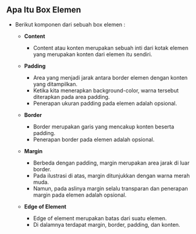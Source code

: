 ## Apa Itu Box Elemen

- Berikut komponen dari sebuah box elemen :

  - **Content**

    - Content atau konten merupakan sebuah inti dari kotak elemen yang merupakan konten dari elemen itu sendiri.

  - **Padding**

    - Area yang menjadi jarak antara border elemen dengan konten yang ditampilkan.
    - Ketika kita menerapkan background-color, warna tersebut diterapkan pada area padding.
    - Penerapan ukuran padding pada elemen adalah opsional.

  - **Border**

    - Border merupakan garis yang mencakup konten beserta padding.
    - Penerapan border pada elemen adalah opsional.

  - **Margin**

    - Berbeda dengan padding, margin merupakan area jarak di luar border.
    - Pada ilustrasi di atas, margin ditunjukkan dengan warna merah muda.
    - Namun, pada aslinya margin selalu transparan dan penerapan margin pada elemen adalah opsional.

  - **Edge of Element**
    - Edge of element merupakan batas dari suatu elemen.
    - Di dalamnya terdapat margin, border, padding, dan konten.

